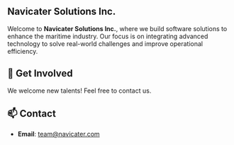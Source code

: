 ## Navicater Solutions Inc.

Welcome to **Navicater Solutions Inc.**, where we build software solutions to enhance the maritime industry. Our focus is on integrating advanced technology to solve real-world challenges and improve operational efficiency.

## 🤝 Get Involved

We welcome new talents! Feel free to contact us.

## 📫 Contact

- **Email**: team@navicater.com
